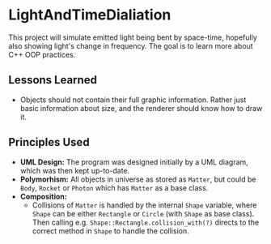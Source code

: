 # LightAndTimeDialiation
This project will simulate emitted light being bent by space-time, hopefully also showing light's change in frequency. The goal is to learn more about C++ OOP practices.


## Lessons Learned
- Objects should not contain their full graphic information. Rather just basic information about size, and the renderer should know how to draw it.


## Principles Used
- **UML Design:** The program was designed initially by a UML diagram, which was then kept up-to-date.
- **Polymorhism:** All objects in universe as stored as `Matter`, but could be `Body`, `Rocket` or `Photon` which has `Matter` as a base class.
- **Composition:**
  - Collisions of `Matter` is handled by the internal `Shape` variable, where `Shape` can be either `Rectangle` or `Circle` (with `Shape` as base class). Then calling e.g. `Shape::Rectangle.collision_with(?)` directs to the correct method in `Shape` to handle the collision.